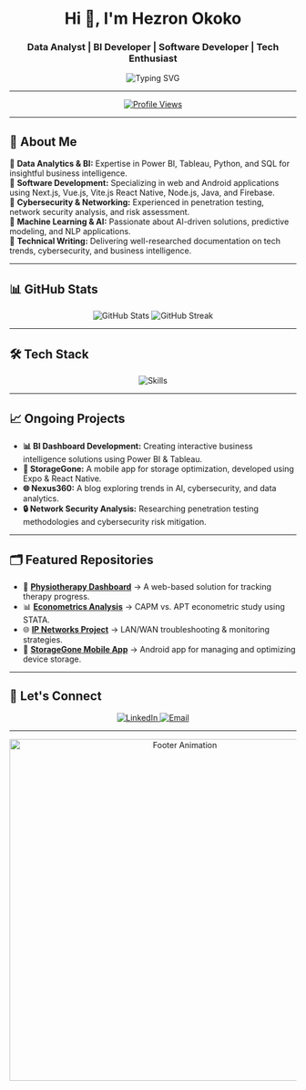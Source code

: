 <h1 align="center">Hi 👋, I'm Hezron Okoko</h1>
<h3 align="center"> Data Analyst | BI Developer | Software Developer | Tech Enthusiast </h3>

<p align="center">
  <img src="https://readme-typing-svg.demolab.com?font=Fira+Code&weight=500&size=24&pause=1000&color=0A9EEB&center=true&width=800&lines=Transforming+Data+Into+Business+Intelligence;Building+Scalable+Software+Solutions;Exploring+Tech%2C+Data%2C+AI%2C+and+Cybersecurity" alt="Typing SVG" />
</p>

---

<p align="center">
  <a href="https://github.com/HefaCom">
    <img src="https://komarev.com/ghpvc/?username=HefaCom&style=for-the-badge&color=brightgreen" alt="Profile Views" />
  </a>
</p>

---

## 🚀 About Me  
🔹 **Data Analytics & BI:** Expertise in Power BI, Tableau, Python, and SQL for insightful business intelligence.  
🔹 **Software Development:** Specializing in web and Android applications using Next.js, Vue.js, Vite.js React Native, Node.js, Java, and Firebase.  
🔹 **Cybersecurity & Networking:** Experienced in penetration testing, network security analysis, and risk assessment.  
🔹 **Machine Learning & AI:** Passionate about AI-driven solutions, predictive modeling, and NLP applications.  
🔹 **Technical Writing:** Delivering well-researched documentation on tech trends, cybersecurity, and business intelligence.  

---

## 📊 GitHub Stats  
<p align="center">
  <img src="https://github-readme-stats.vercel.app/api?username=HefaCom&show_icons=true&hide=issues&theme=radical" alt="GitHub Stats" />
  <img src="https://github-readme-streak-stats.herokuapp.com/?user=HefaCom&theme=radical" alt="GitHub Streak" />
</p>

---

## 🛠 Tech Stack  
<p align="center">
  <img src="https://skillicons.dev/icons?i=python,java,androidstudio,html,css,js,react,nextjs,nodejs,flask,sql,mysql,postgresql,firebase,tableau,powerbi,figma,git,github,docker" alt="Skills" />
</p>

---

## 📈 Ongoing Projects  
- **📊 BI Dashboard Development:** Creating interactive business intelligence solutions using Power BI & Tableau.  
- **📱 StorageGone:** A mobile app for storage optimization, developed using Expo & React Native.  
- **🌐 Nexus360:** A blog exploring trends in AI, cybersecurity, and data analytics.  
- **🔒 Network Security Analysis:** Researching penetration testing methodologies and cybersecurity risk mitigation.  

---

## 🗂️ Featured Repositories  
- 🏥 **[Physiotherapy Dashboard](https://github.com/HefaCom/physiotherapy-dashboard)** → A web-based solution for tracking therapy progress.  
- 📊 **[Econometrics Analysis](https://github.com/HefaCom/econometrics-analysis)** → CAPM vs. APT econometric study using STATA.  
- 🌐 **[IP Networks Project](https://github.com/HefaCom/ip-networks-project)** → LAN/WAN troubleshooting & monitoring strategies.  
- 📱 **[StorageGone Mobile App](https://github.com/HefaCom/storagegone)** → Android app for managing and optimizing device storage.  

---

## 🤝 Let's Connect  
<p align="center">
  <a href="https://linkedin.com/in/hezron-okoko" target="_blank">
    <img src="https://img.shields.io/badge/LinkedIn-0077B5?style=for-the-badge&logo=linkedin&logoColor=white" alt="LinkedIn" />
  </a>
  <a href="mailto:okokohhezron254@gmail.com" target="_blank">
    <img src="https://img.shields.io/badge/Email-D14836?style=for-the-badge&logo=gmail&logoColor=white" alt="Email" />
  </a>
</p>

---

<p align="center">
  <img src="https://github.com/HefaCom/HefaCom/raw/main/assets/footer-animation.gif" alt="Footer Animation" width="600" />
</p>
